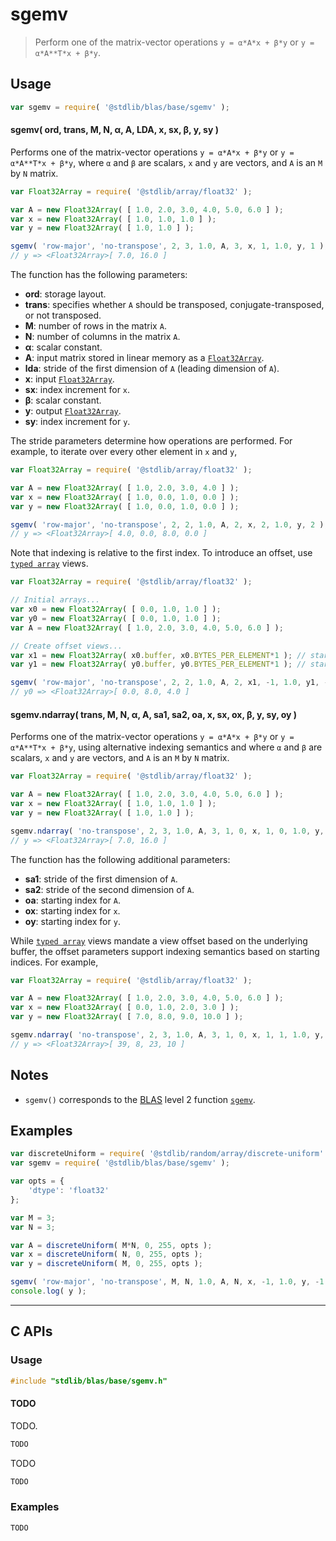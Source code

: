 <!--

@license Apache-2.0

Copyright (c) 2024 The Stdlib Authors.

Licensed under the Apache License, Version 2.0 (the "License");
you may not use this file except in compliance with the License.
You may obtain a copy of the License at

   http://www.apache.org/licenses/LICENSE-2.0

Unless required by applicable law or agreed to in writing, software
distributed under the License is distributed on an "AS IS" BASIS,
WITHOUT WARRANTIES OR CONDITIONS OF ANY KIND, either express or implied.
See the License for the specific language governing permissions and
limitations under the License.

-->

# sgemv

> Perform one of the matrix-vector operations `y = α*A*x + β*y` or `y = α*A**T*x + β*y`.

<section class = "usage">

## Usage

```javascript
var sgemv = require( '@stdlib/blas/base/sgemv' );
```

#### sgemv( ord, trans, M, N, α, A, LDA, x, sx, β, y, sy )

Performs one of the matrix-vector operations `y = α*A*x + β*y` or `y = α*A**T*x + β*y`, where `α` and `β` are scalars, `x` and `y` are vectors, and `A` is an `M` by `N` matrix.

```javascript
var Float32Array = require( '@stdlib/array/float32' );

var A = new Float32Array( [ 1.0, 2.0, 3.0, 4.0, 5.0, 6.0 ] );
var x = new Float32Array( [ 1.0, 1.0, 1.0 ] );
var y = new Float32Array( [ 1.0, 1.0 ] );

sgemv( 'row-major', 'no-transpose', 2, 3, 1.0, A, 3, x, 1, 1.0, y, 1 );
// y => <Float32Array>[ 7.0, 16.0 ]
```

The function has the following parameters:

-   **ord**: storage layout.
-   **trans**: specifies whether `A` should be transposed, conjugate-transposed, or not transposed.
-   **M**: number of rows in the matrix `A`.
-   **N**: number of columns in the matrix `A`.
-   **α**: scalar constant.
-   **A**: input matrix stored in linear memory as a [`Float32Array`][mdn-float32array].
-   **lda**: stride of the first dimension of `A` (leading dimension of `A`).
-   **x**: input [`Float32Array`][mdn-float32array].
-   **sx**: index increment for `x`.
-   **β**: scalar constant.
-   **y**: output [`Float32Array`][mdn-float32array].
-   **sy**: index increment for `y`.

The stride parameters determine how operations are performed. For example, to iterate over every other element in `x` and `y`,

```javascript
var Float32Array = require( '@stdlib/array/float32' );

var A = new Float32Array( [ 1.0, 2.0, 3.0, 4.0 ] );
var x = new Float32Array( [ 1.0, 0.0, 1.0, 0.0 ] );
var y = new Float32Array( [ 1.0, 0.0, 1.0, 0.0 ] );

sgemv( 'row-major', 'no-transpose', 2, 2, 1.0, A, 2, x, 2, 1.0, y, 2 );
// y => <Float32Array>[ 4.0, 0.0, 8.0, 0.0 ]
```

Note that indexing is relative to the first index. To introduce an offset, use [`typed array`][mdn-typed-array] views.

<!-- eslint-disable stdlib/capitalized-comments -->

```javascript
var Float32Array = require( '@stdlib/array/float32' );

// Initial arrays...
var x0 = new Float32Array( [ 0.0, 1.0, 1.0 ] );
var y0 = new Float32Array( [ 0.0, 1.0, 1.0 ] );
var A = new Float32Array( [ 1.0, 2.0, 3.0, 4.0, 5.0, 6.0 ] );

// Create offset views...
var x1 = new Float32Array( x0.buffer, x0.BYTES_PER_ELEMENT*1 ); // start at 2nd element
var y1 = new Float32Array( y0.buffer, y0.BYTES_PER_ELEMENT*1 ); // start at 2nd element

sgemv( 'row-major', 'no-transpose', 2, 2, 1.0, A, 2, x1, -1, 1.0, y1, -1 );
// y0 => <Float32Array>[ 0.0, 8.0, 4.0 ]
```

#### sgemv.ndarray( trans, M, N, α, A, sa1, sa2, oa, x, sx, ox, β, y, sy, oy )

Performs one of the matrix-vector operations `y = α*A*x + β*y` or `y = α*A**T*x + β*y`, using alternative indexing semantics and where `α` and `β` are scalars, `x` and `y` are vectors, and `A` is an `M` by `N` matrix.

```javascript
var Float32Array = require( '@stdlib/array/float32' );

var A = new Float32Array( [ 1.0, 2.0, 3.0, 4.0, 5.0, 6.0 ] );
var x = new Float32Array( [ 1.0, 1.0, 1.0 ] );
var y = new Float32Array( [ 1.0, 1.0 ] );

sgemv.ndarray( 'no-transpose', 2, 3, 1.0, A, 3, 1, 0, x, 1, 0, 1.0, y, 1, 0 );
// y => <Float32Array>[ 7.0, 16.0 ]
```

The function has the following additional parameters:

-   **sa1**: stride of the first dimension of `A`.
-   **sa2**: stride of the second dimension of `A`.
-   **oa**: starting index for `A`.
-   **ox**: starting index for `x`.
-   **oy**: starting index for `y`.

While [`typed array`][mdn-typed-array] views mandate a view offset based on the underlying buffer, the offset parameters support indexing semantics based on starting indices. For example,

```javascript
var Float32Array = require( '@stdlib/array/float32' );

var A = new Float32Array( [ 1.0, 2.0, 3.0, 4.0, 5.0, 6.0 ] );
var x = new Float32Array( [ 0.0, 1.0, 2.0, 3.0 ] );
var y = new Float32Array( [ 7.0, 8.0, 9.0, 10.0 ] );

sgemv.ndarray( 'no-transpose', 2, 3, 1.0, A, 3, 1, 0, x, 1, 1, 1.0, y, -2, 2 );
// y => <Float32Array>[ 39, 8, 23, 10 ]
```

</section>

<!-- /.usage -->

<section class="notes">

## Notes

-   `sgemv()` corresponds to the [BLAS][blas] level 2 function [`sgemv`][blas-sgemv].

</section>

<!-- /.notes -->

<section class="examples">

## Examples

<!-- eslint no-undef: "error" -->

```javascript
var discreteUniform = require( '@stdlib/random/array/discrete-uniform' );
var sgemv = require( '@stdlib/blas/base/sgemv' );

var opts = {
    'dtype': 'float32'
};

var M = 3;
var N = 3;

var A = discreteUniform( M*N, 0, 255, opts );
var x = discreteUniform( N, 0, 255, opts );
var y = discreteUniform( M, 0, 255, opts );

sgemv( 'row-major', 'no-transpose', M, N, 1.0, A, N, x, -1, 1.0, y, -1 );
console.log( y );

```

</section>

<!-- /.examples -->

<!-- C interface documentation. -->

* * *

<section class="c">

## C APIs

<!-- Section to include introductory text. Make sure to keep an empty line after the intro `section` element and another before the `/section` close. -->

<section class="intro">

</section>

<!-- /.intro -->

<!-- C usage documentation. -->

<section class="usage">

### Usage

```c
#include "stdlib/blas/base/sgemv.h"
```

#### TODO

TODO.

```c
TODO
```

TODO

```c
TODO
```

</section>

<!-- /.usage -->

<!-- C API usage notes. Make sure to keep an empty line after the `section` element and another before the `/section` close. -->

<section class="notes">

</section>

<!-- /.notes -->

<!-- C API usage examples. -->

<section class="examples">

### Examples

```c
TODO
```

</section>

<!-- /.examples -->

</section>

<!-- /.c -->

<!-- Section for related `stdlib` packages. Do not manually edit this section, as it is automatically populated. -->

<section class="related">

</section>

<!-- /.related -->

<!-- Section for all links. Make sure to keep an empty line after the `section` element and another before the `/section` close. -->

<section class="links">

[blas]: http://www.netlib.org/blas

[blas-sgemv]: https://www.netlib.org/lapack/explore-html/d7/dda/group__gemv_ga0d35d880b663ad18204bb23bd186e380.html#ga0d35d880b663ad18204bb23bd186e380

[mdn-float32array]: https://developer.mozilla.org/en-US/docs/Web/JavaScript/Reference/Global_Objects/Float32Array

[mdn-typed-array]: https://developer.mozilla.org/en-US/docs/Web/JavaScript/Reference/Global_Objects/TypedArray

</section>

<!-- /.links -->
